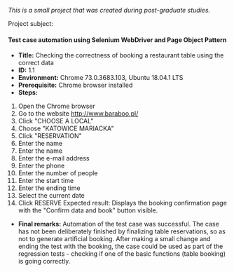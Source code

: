 *This is a small project that was created during post-graduate studies.*

Project subject:
#### Test case automation using Selenium WebDriver and Page Object Pattern ####


* **Title:**  Checking the correctness of booking a restaurant table using the correct data
* **ID:** 1.1
* **Environment:** Chrome 73.0.3683.103, Ubuntu 18.04.1 LTS
* **Prerequisite:** Chrome browser installed
* **Steps:**


1. Open the Chrome browser
2. Go to the website http://www.baraboo.pl/
3. Click "CHOOSE A LOCAL"
4. Choose "KATOWICE MARIACKA"
5. Click "RESERVATION"
6. Enter the name
7. Enter the name
8. Enter the e-mail address
9. Enter the phone
10. Enter the number of people
11. Enter the start time
12. Enter the ending time
13. Select the current date
14. Click RESERVE
Expected result: Displays the booking confirmation page with the "Confirm data and book" button visible.


* **Final remarks:**
Automation of the test case was successful. The case has not been deliberately finished by finalizing table reservations, so as not to generate artificial booking. After making a small change and ending the test with the booking, the case could be used as part of the regression tests - checking if one of the basic functions (table booking) is going correctly.

